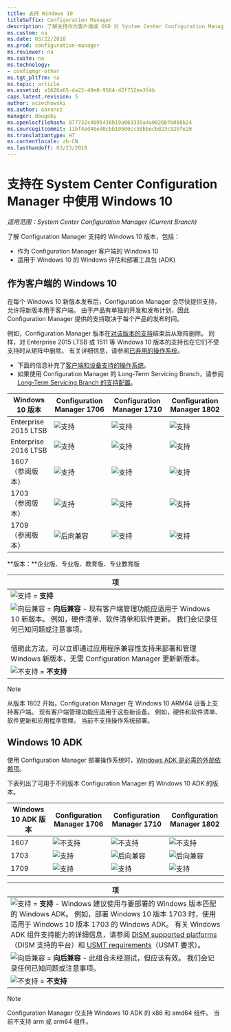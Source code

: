 ```yaml
---
title: 支持 Windows 10
titleSuffix: Configuration Manager
description: 了解支持作为客户端或 OSD 对 System Center Configuration Manager 使用的 Windows 10 版本
ms.custom: na
ms.date: 03/22/2018
ms.prod: configuration-manager
ms.reviewer: na
ms.suite: na
ms.technology:
- configmgr-other
ms.tgt_pltfrm: na
ms.topic: article
ms.assetid: a1626a65-da22-49e0-9564-d2f752ea3f4b
caps.latest.revision: 5
author: aczechowski
ms.author: aaroncz
manager: dougeby
ms.openlocfilehash: 877732c4095438b19a863335a4a0026b7b088b24
ms.sourcegitcommit: 11bf4ed40ed0cbb10500cc58bbecbd23c92bfe20
ms.translationtype: HT
ms.contentlocale: zh-CN
ms.lasthandoff: 03/23/2018
---
```

# <a name="support-for-windows-10-in-system-center-configuration-manager"></a>支持在 System Center Configuration Manager 中使用 Windows 10  

*适用范围：System Center Configuration Manager (Current Branch)*


了解 Configuration Manager 支持的 Windows 10 版本，包括：
 -  作为 Configuration Manager 客户端的 Windows 10
 -  适用于 Windows 10 的 Windows 评估和部署工具包 (ADK)

## <a name="windows-10-as-a-client"></a>作为客户端的 Windows 10
在每个 Windows 10 新版本发布后，Configuration Manager 会尽快提供支持，允许将新版本用于客户端。 由于产品有单独的开发和发布计划，因此 Configuration Manager 提供的支持取决于每个产品的发布时间。

例如，Configuration Manager 版本在[对该版本的支持](/sccm/core/servers/manage/current-branch-versions-supported)结束后从矩阵删除。 同样，对 Enterprise 2015 LTSB 或 1511 等 Windows 10 版本的支持也在它们不受支持时从矩阵中删除。 有关详细信息，请参阅[已弃用的操作系统](/sccm/core/plan-design/changes/deprecated/removed-and-deprecated-client#deprecated-client-operating-systems)。


-   下面的信息补充了[客户端和设备支持的操作系统](/sccm/core/plan-design/configs/supported-operating-systems-for-clients-and-devices)。
-   如果使用 Configuration Manager 的 Long-Term Servicing Branch，请参阅 [Long-Term Servicing Branch 的支持配置](/sccm/core/understand/supported-configurations-for-ltsb)。

| Windows 10 版本 | Configuration Manager 1706 | Configuration Manager 1710 | Configuration Manager 1802 |
|---------------------|-----|-----|-----|
| Enterprise 2015 LTSB            <!--10/14/2025-->   | ![支持](media/green_check.png) | ![支持](media/green_check.png) | ![支持](media/green_check.png) |
| Enterprise 2016 LTSB            <!--10/13/2026-->   | ![支持](media/green_check.png) | ![支持](media/green_check.png) | ![支持](media/green_check.png) |
| 1607   <br />（参阅版本）<!--04/10/2018-->   | ![支持](media/green_check.png) | ![支持](media/green_check.png) | ![支持](media/green_check.png) |
| 1703   <br />（参阅版本）<!--10/09/2018-->   | ![支持](media/green_check.png) | ![支持](media/green_check.png) | ![支持](media/green_check.png) |
| 1709   <br />（参阅版本）<!--04/09/2019-->   | ![后向兼容](media/blue_compat.png) | ![支持](media/green_check.png) | ![支持](media/green_check.png) |

<!-- lifecycle reference: https://support.microsoft.com/help/13853/windows-lifecycle-fact-sheet -->

**版本：**企业版、专业版、教育版、专业教育版   

|项|
|--|
|![支持](media/green_check.png) = **支持**  |
|![向后兼容](media/blue_compat.png)  = **向后兼容** - 现有客户端管理功能应适用于 Windows 10 新版本。 例如，硬件清单、软件清单和软件更新。 我们会记录任何已知问题或注意事项。 <br><br>借助此方法，可以立即通过应用程序兼容性支持来部署和管理 Windows 新版本，无需 Configuration Manager 更新新版本。 |
|![不支持](media/Red_X.png) = **不支持**|

 > [!NOTE]
 > 从版本 1802 开始，Configuration Manager 在 Windows 10 ARM64 设备上支持客户端。 现有客户端管理功能应适用于这些新设备。 例如，硬件和软件清单、软件更新和应用程序管理。 当前不支持操作系统部署。 <!-- 1353704 --> 



## <a name="windows-10-adk"></a>Windows 10 ADK
使用 Configuration Manager 部署操作系统时，[Windows ADK 是必需的外部依赖项](/sccm/osd/plan-design/infrastructure-requirements-for-operating-system-deployment)。

下表列出了可用于不同版本 Configuration Manager 的 Windows 10 ADK 的版本。

| Windows 10 ADK 版本  | Configuration Manager 1706 | Configuration Manager 1710 | Configuration Manager 1802   |
|--------------------|-----|-----|-----|
| 1607  | ![不支持](media/Red_X.png)   | ![不支持](media/Red_X.png) | ![不支持](media/Red_X.png) |
| 1703  | ![支持](media/green_check.png) | ![后向兼容](media/blue_compat.png) | ![后向兼容](media/blue_compat.png) |
| 1709  | ![支持](media/green_check.png) | ![支持](media/green_check.png) | ![支持](media/green_check.png) |

|项|
|--|
|![支持](media/green_check.png)  =  **支持** - Windows 建议使用与要部署的 Windows 版本匹配的 Windows ADK。 例如，部署 Windows 10 版本 1703 时，使用适用于 Windows 10 版本 1703 的 Windows ADK。 有关 Windows ADK 组件支持能力的详细信息，请参阅 [DISM supported platforms](https://docs.microsoft.com/windows-hardware/manufacture/desktop/dism-supported-platforms)（DISM 支持的平台）和 [USMT requirements](https://docs.microsoft.com/windows/deployment/usmt/usmt-requirements#bkmk-1)（USMT 要求）。 |
|![向后兼容](media/blue_compat.png)   =  **向后兼容** - 此组合未经测试，但应该有效。 我们会记录任何已知问题或注意事项。 |
|![不支持](media/Red_X.png) = **不支持**|

 > [!Note]
 > Configuration Manager 仅支持 Windows 10 ADK 的 x86 和 amd64 组件。 当前不支持 arm 或 arm64 组件。 
